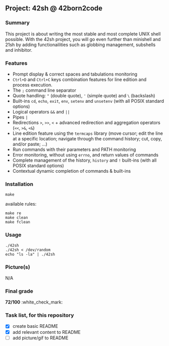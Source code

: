 ## Project: 42sh @ 42born2code

### Summary
This project is about writing the most stable and most complete UNIX shell possible.
With the 42sh project, you will go even further than minishell and 21sh by adding functionailities such as globbing management, subshells and inhibitor.

### Features

- Prompt display & correct spaces and tabulations monitoring
- `Ctrl+D` and `Ctrl+C` keys combination features for line edition and process execution.
- The `;` command line separator
- Quote handling: `"` (double quote), `'` (simple quote) and `\` (backslash)
- Built-ins `cd`, `echo`, `exit`, `env`, `setenv` and `unsetenv` (with all POSIX standard options)
- Logical operators `&&` and `||`
- Pipes `|`
- Redirections `>`, `>>`, `<` + advanced redirection and aggregation operators (`<<`, `>&`, `<&`)
- Line edition feature using the `termcaps` library (move cursor; edit the line at a specific location; navigate through the command history; cut, copy, and/or paste; ...)
- Run commands with their parameters and PATH monitoring
- Error monitoring, without using `errno`, and return values of commands
- Complete management of the history, `history` and `!` built-ins (with all POSIX standard options)
- Contextual dynamic completion of commands & built-ins

### Installation
```
make
```

available rules:
```
make re
make clean
make fclean
```

### Usage
```
./42sh
./42sh < /dev/random
echo "ls -la" | ./42sh
```

### Picture(s)
N/A

### Final grade
**72/100** :white\_check\_mark:

### Task list, for this repository
- [x] create basic README
- [x] add relevant content to README
- [ ] add picture/gif to README

